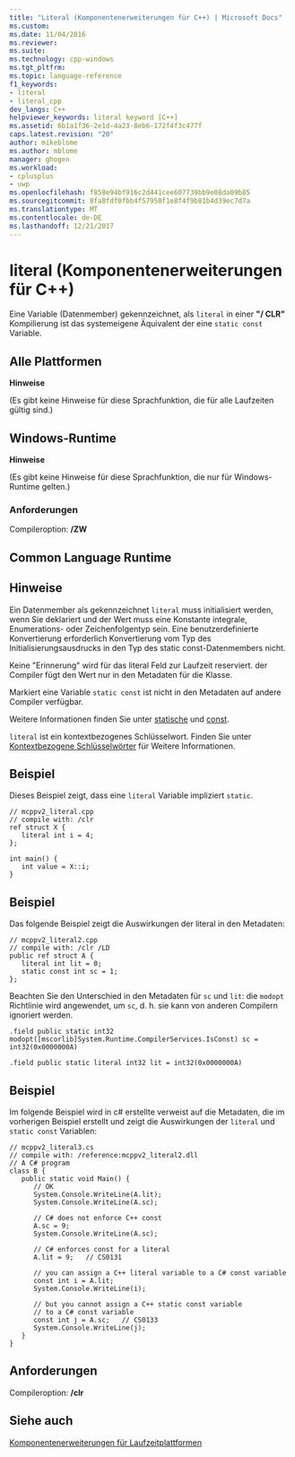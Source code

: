 ```yaml
---
title: "Literal (Komponentenerweiterungen für C++) | Microsoft Docs"
ms.custom: 
ms.date: 11/04/2016
ms.reviewer: 
ms.suite: 
ms.technology: cpp-windows
ms.tgt_pltfrm: 
ms.topic: language-reference
f1_keywords:
- literal
- literal_cpp
dev_langs: C++
helpviewer_keywords: literal keyword [C++]
ms.assetid: 6b1a1f36-2e1d-4a23-8eb6-172f4f3c477f
caps.latest.revision: "20"
author: mikeblome
ms.author: mblome
manager: ghogen
ms.workload:
- cplusplus
- uwp
ms.openlocfilehash: f858e94bf916c2d441cee607739bb9e08da09b85
ms.sourcegitcommit: 8fa8fdf0fbb4f57950f1e8f4f9b81b4d39ec7d7a
ms.translationtype: MT
ms.contentlocale: de-DE
ms.lasthandoff: 12/21/2017
---
```

# <a name="literal-c-component-extensions"></a>literal (Komponentenerweiterungen für C++)
Eine Variable (Datenmember) gekennzeichnet, als `literal` in einer **"/ CLR"** Kompilierung ist das systemeigene Äquivalent der eine `static const` Variable.  
  
## <a name="all-platforms"></a>Alle Plattformen  
 **Hinweise**  
  
 (Es gibt keine Hinweise für diese Sprachfunktion, die für alle Laufzeiten gültig sind.)  
  
## <a name="windows-runtime"></a>Windows-Runtime  
 **Hinweise**  
  
 (Es gibt keine Hinweise für diese Sprachfunktion, die nur für Windows-Runtime gelten.)  
  
### <a name="requirements"></a>Anforderungen  
 Compileroption: **/ZW**  
  
## <a name="common-language-runtime"></a>Common Language Runtime  
  
## <a name="remarks"></a>Hinweise  
 Ein Datenmember als gekennzeichnet `literal` muss initialisiert werden, wenn Sie deklariert und der Wert muss eine Konstante integrale, Enumerations- oder Zeichenfolgentyp sein. Eine benutzerdefinierte Konvertierung erforderlich Konvertierung vom Typ des Initialisierungsausdrucks in den Typ des static const-Datenmembers nicht.  
  
 Keine "Erinnerung" wird für das literal Feld zur Laufzeit reserviert. der Compiler fügt den Wert nur in den Metadaten für die Klasse.  
  
 Markiert eine Variable `static const` ist nicht in den Metadaten auf andere Compiler verfügbar.  
  
 Weitere Informationen finden Sie unter [statische](../cpp/storage-classes-cpp.md) und [const](../cpp/const-cpp.md).  
  
 `literal` ist ein kontextbezogenes Schlüsselwort. Finden Sie unter [Kontextbezogene Schlüsselwörter](../windows/context-sensitive-keywords-cpp-component-extensions.md) für Weitere Informationen.  
  
## <a name="example"></a>Beispiel  
 Dieses Beispiel zeigt, dass eine `literal` Variable impliziert `static`.  
  
```  
// mcppv2_literal.cpp  
// compile with: /clr  
ref struct X {  
   literal int i = 4;  
};  
  
int main() {  
   int value = X::i;  
}  
```  
  
## <a name="example"></a>Beispiel  
 Das folgende Beispiel zeigt die Auswirkungen der literal in den Metadaten:  
  
```  
// mcppv2_literal2.cpp  
// compile with: /clr /LD  
public ref struct A {  
   literal int lit = 0;  
   static const int sc = 1;  
};  
```  
  
 Beachten Sie den Unterschied in den Metadaten für `sc` und `lit`: die `modopt` Richtlinie wird angewendet, um `sc`, d. h. sie kann von anderen Compilern ignoriert werden.  
  
```  
.field public static int32 modopt([mscorlib]System.Runtime.CompilerServices.IsConst) sc = int32(0x0000000A)  
```  
  
```  
.field public static literal int32 lit = int32(0x0000000A)  
```  
  
## <a name="example"></a>Beispiel  
 Im folgende Beispiel wird in c# erstellte verweist auf die Metadaten, die im vorherigen Beispiel erstellt und zeigt die Auswirkungen der `literal` und `static const` Variablen:  
  
```  
// mcppv2_literal3.cs  
// compile with: /reference:mcppv2_literal2.dll  
// A C# program  
class B {  
   public static void Main() {  
      // OK  
      System.Console.WriteLine(A.lit);  
      System.Console.WriteLine(A.sc);  
  
      // C# does not enforce C++ const  
      A.sc = 9;  
      System.Console.WriteLine(A.sc);  
  
      // C# enforces const for a literal  
      A.lit = 9;   // CS0131  
  
      // you can assign a C++ literal variable to a C# const variable  
      const int i = A.lit;  
      System.Console.WriteLine(i);  
  
      // but you cannot assign a C++ static const variable  
      // to a C# const variable  
      const int j = A.sc;   // CS0133  
      System.Console.WriteLine(j);  
   }  
}  
```  
  
## <a name="requirements"></a>Anforderungen  
 Compileroption: **/clr**  
  
## <a name="see-also"></a>Siehe auch  
 [Komponentenerweiterungen für Laufzeitplattformen](../windows/component-extensions-for-runtime-platforms.md)